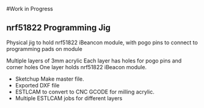 #Work in Progress

## nrf51822 Programming Jig

Physical jig to hold nrf51822 iBeancon module, with pogo pins to connect to programming pads on module

Multiple layers of 3mm acrylic
Each layer has holes for pogo pins and corner holes
One layer holds nrf51822 iBeacon module.

* Sketchup Make master file.
* Exported DXF file
* ESTLCAM to convert to CNC GCODE for milling acrylic.
* Multiple ESTLCAM jobs for different layers
